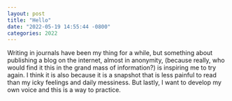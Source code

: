 ```yaml
---
layout: post
title: "Hello"
date: "2022-05-19 14:55:44 -0800"
categories: 2022
---
```


Writing in journals have been my thing for a while, but something about publishing a blog on the internet, almost in anonymity, (because really, who would find it this in the grand mass of information?) is inspiring me to try again. I think it is also because it is a snapshot that is less painful to read than my icky feelings and daily messiness. But lastly, I want to develop my own voice and this is a way to practice.